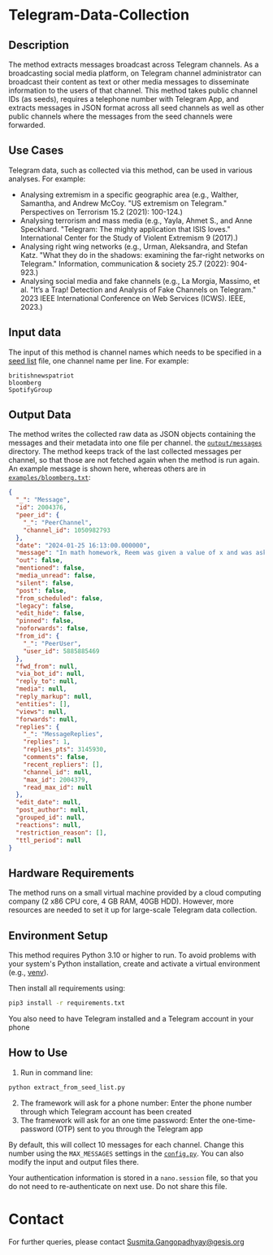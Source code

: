 # Telegram-Data-Collection

## Description

The method extracts messages broadcast across Telegram channels. As a broadcasting social media platform, on Telegram channel administrator can broadcast their content as text or other media messages to disseminate information to the users of that channel. This method takes public channel IDs (as seeds), requires a telephone number with Telegram App, and extracts messages in JSON format across all seed channels as well as other public channels where the messages from the seed channels were forwarded. 

## Use Cases

Telegram data, such as collected via this method, can be used in various analyses. For example:

- Analysing extremism in a specific geographic area (e.g., Walther, Samantha, and Andrew McCoy. "US extremism on Telegram." Perspectives on Terrorism 15.2 (2021): 100-124.)
- Analysing terrorism and mass media (e.g., Yayla, Ahmet S., and Anne Speckhard. "Telegram: The mighty application that ISIS loves." International Center for the Study of Violent Extremism 9 (2017).)
- Analysing right wing networks (e.g., Urman, Aleksandra, and Stefan Katz. "What they do in the shadows: examining the far-right networks on Telegram." Information, communication & society 25.7 (2022): 904-923.)
- Analysing social media and fake channels (e.g., La Morgia, Massimo, et al. "It’s a Trap! Detection and Analysis of Fake Channels on Telegram." 2023 IEEE International Conference on Web Services (ICWS). IEEE, 2023.)

## Input data

The input of this method is channel names which needs to be specified in a [seed list](input/public_group_seed_list.txt) file, one channel name per line. For example:

```
britishnewspatriot
bloomberg
SpotifyGroup
```

## Output Data

The method writes the collected raw data as JSON objects containing the messages and their metadata into one file per channel. the [`output/messages`](output/messages/) directory. The method keeps track of the last collected messages per channel, so that those are not fetched again when the method is run again. An example message is shown here, whereas others are in [`examples/bloomberg.txt`](examples/bloomberg.txt):

```json
{
  "_": "Message",
  "id": 2004376,
  "peer_id": {
    "_": "PeerChannel",
    "channel_id": 1050982793
  },
  "date": "2024-01-25 16:13:00.000000",
  "message": "In math homework, Reem was given a value of x and was asked to find y using the following formula.\ny = x + exp(x/100)\nThe function exp(z) is exponentiation in the natural log base, that is, e to the power of z (also written as e^z).\nReem wrote down the value of y, which is equal to 418.23783639564084, but forgot to note the value of x. Can you help her recover the value of x?\nYour answer should be a real number x. The answer is considered correct if when substituted into the formula above, the result is very close to y. More precisely, the answer is considered correct if and only if the following holds.\n|y - (x + exp(x/100))| < 0.001",
  "out": false,
  "mentioned": false,
  "media_unread": false,
  "silent": false,
  "post": false,
  "from_scheduled": false,
  "legacy": false,
  "edit_hide": false,
  "pinned": false,
  "noforwards": false,
  "from_id": {
    "_": "PeerUser",
    "user_id": 5885885469
  },
  "fwd_from": null,
  "via_bot_id": null,
  "reply_to": null,
  "media": null,
  "reply_markup": null,
  "entities": [],
  "views": null,
  "forwards": null,
  "replies": {
    "_": "MessageReplies",
    "replies": 1,
    "replies_pts": 3145930,
    "comments": false,
    "recent_repliers": [],
    "channel_id": null,
    "max_id": 2004379,
    "read_max_id": null
  },
  "edit_date": null,
  "post_author": null,
  "grouped_id": null,
  "reactions": null,
  "restriction_reason": [],
  "ttl_period": null
}
```

## Hardware Requirements

The method runs on a small virtual machine provided by a cloud computing company (2 x86 CPU core, 4 GB RAM, 40GB HDD). However, more resources are needed to set it up for large-scale Telegram data collection.

## Environment Setup

This method requires Python 3.10 or higher to run. To avoid problems with your system's Python installation, create and activate a virtual environment (e.g., [venv](https://docs.python.org/3/library/venv.html)).

Then install all requirements using:

```bash
pip3 install -r requirements.txt
```

You also need to have Telegram installed and a Telegram account in your phone

## How to Use

1. Run in command line:
  ```bash
  python extract_from_seed_list.py
  ```
2. The framework will ask for a phone number: Enter the phone number through which Telegram account has been created
3. The framework will ask for an one time password: Enter the one-time-password (OTP) sent to you through the Telegram app

By default, this will collect 10 messages for each channel. Change this number using the `MAX_MESSAGES` settings in the [`config.py`](config.py). You can also modify the input and output files there.

Your authentication information is stored in a `nano.session` file, so that you do not need to re-authenticate on next use. Do not share this file.

# Contact

For further queries, please contact <Susmita.Gangopadhyay@gesis.org>

